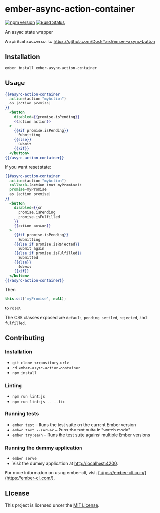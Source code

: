 ember-async-action-container
==============================================================================

[![npm version](https://badge.fury.io/js/ember-async-action-container.svg)](https://badge.fury.io/js/ember-async-action-container)
[![Build Status](https://travis-ci.org/kellyselden/ember-async-action-container.svg?branch=master)](https://travis-ci.org/kellyselden/ember-async-action-container)

An async state wrapper

A spiritual successor to https://github.com/DockYard/ember-async-button

Installation
------------------------------------------------------------------------------

```
ember install ember-async-action-container
```


Usage
------------------------------------------------------------------------------

```hbs
{{#async-action-container
  action=(action "myAction")
  as |action promise|
}}
  <button
    disabled={{promise.isPending}}
    {{action action}}
  >
    {{#if promise.isPending}}
      Submitting
    {{else}}
      Submit
    {{/if}}
  </button>
{{/async-action-container}}
```

If you want reset state:

```hbs
{{#async-action-container
  action=(action "myAction")
  callback=(action (mut myPromise))
  promise=myPromise
  as |action promise|
}}
  <button
    disabled={{or
      promise.isPending
      promise.isFulfilled
    }}
    {{action action}}
  >
    {{#if promise.isPending}}
      Submitting
    {{else if promise.isRejected}}
      Submit again
    {{else if promise.isFulfilled}}
      Submitted
    {{else}}
      Submit
    {{/if}}
  </button>
{{/async-action-container}}
```

Then

```js
this.set('myPromise', null);
```

to reset.

The CSS classes exposed are `default`, `pending`, `settled`, `rejected`, and `fulfilled`.


Contributing
------------------------------------------------------------------------------

### Installation

* `git clone <repository-url>`
* `cd ember-async-action-container`
* `npm install`

### Linting

* `npm run lint:js`
* `npm run lint:js -- --fix`

### Running tests

* `ember test` – Runs the test suite on the current Ember version
* `ember test --server` – Runs the test suite in "watch mode"
* `ember try:each` – Runs the test suite against multiple Ember versions

### Running the dummy application

* `ember serve`
* Visit the dummy application at [http://localhost:4200](http://localhost:4200).

For more information on using ember-cli, visit [https://ember-cli.com/](https://ember-cli.com/).

License
------------------------------------------------------------------------------

This project is licensed under the [MIT License](LICENSE.md).
